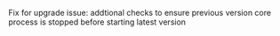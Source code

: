 Fix for upgrade issue: addtional checks to ensure previous version core process is stopped before starting latest version
